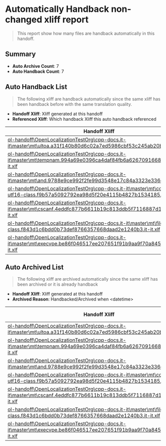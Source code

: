 # Automatically Handback non-changed xliff report
> This report show how many files are handback automatically in this handoff.

## Summary
* **Auto Archive Count**: 7
* **Auto Handback Count**: 7

## Auto Handback List
> The following xliff are handback automatically since the same xliff has been handback before with the same translation quality.

* **Handoff Xliff**: Xliff generated at this handoff
* **Referenced Xliff**: Which handback Xliff this auto handback referenced

| Handoff Xliff | Referenced Xliff | 
| --- | --- | 
| [ol-handoff\OpenLocalizationTestOrg\cpp-docs.it-it\master\mt\ultoa.a31f140b80d6c02a7ed5986cbf53c245ab20b4ab.it-it.xlf](https://github.com/OpenLocalizationTestOrg/cpp-docs.handoff/blob/8916fb546bfebf556b6a7a03665a85d7b2c111ed/ol-handoff/OpenLocalizationTestOrg/cpp-docs.it-it/master/mt/ultoa.a31f140b80d6c02a7ed5986cbf53c245ab20b4ab.it-it.xlf) | [ol-handback\OpenLocalizationTestOrg\cpp-docs.it-it\master\mt\ultoa.a31f140b80d6c02a7ed5986cbf53c245ab20b4ab.it-it.xlf](https://github.com/OpenLocalizationTestOrg/cpp-docs.handback/blob/cdf10c6bcfe2913de074c696f78e5ed114b89d76/ol-handback/OpenLocalizationTestOrg/cpp-docs.it-it/master/mt/ultoa.a31f140b80d6c02a7ed5986cbf53c245ab20b4ab.it-it.xlf) | 
| [ol-handoff\OpenLocalizationTestOrg\cpp-docs.it-it\master\mt\tempnam.994a69e0396ca4daf84fb6a62670916687d4111d.it-it.xlf](https://github.com/OpenLocalizationTestOrg/cpp-docs.handoff/blob/8916fb546bfebf556b6a7a03665a85d7b2c111ed/ol-handoff/OpenLocalizationTestOrg/cpp-docs.it-it/master/mt/tempnam.994a69e0396ca4daf84fb6a62670916687d4111d.it-it.xlf) | [ol-handback\OpenLocalizationTestOrg\cpp-docs.it-it\master\mt\tempnam.994a69e0396ca4daf84fb6a62670916687d4111d.it-it.xlf](https://github.com/OpenLocalizationTestOrg/cpp-docs.handback/blob/cdf10c6bcfe2913de074c696f78e5ed114b89d76/ol-handback/OpenLocalizationTestOrg/cpp-docs.it-it/master/mt/tempnam.994a69e0396ca4daf84fb6a62670916687d4111d.it-it.xlf) | 
| [ol-handoff\OpenLocalizationTestOrg\cpp-docs.it-it\master\mt\and.9788e9ce992f2fe99d3548e17c84a3323e336c05.it-it.xlf](https://github.com/OpenLocalizationTestOrg/cpp-docs.handoff/blob/8916fb546bfebf556b6a7a03665a85d7b2c111ed/ol-handoff/OpenLocalizationTestOrg/cpp-docs.it-it/master/mt/and.9788e9ce992f2fe99d3548e17c84a3323e336c05.it-it.xlf) | [ol-handback\OpenLocalizationTestOrg\cpp-docs.it-it\master\mt\and.9788e9ce992f2fe99d3548e17c84a3323e336c05.it-it.xlf](https://github.com/OpenLocalizationTestOrg/cpp-docs.handback/blob/cdf10c6bcfe2913de074c696f78e5ed114b89d76/ol-handback/OpenLocalizationTestOrg/cpp-docs.it-it/master/mt/and.9788e9ce992f2fe99d3548e17c84a3323e336c05.it-it.xlf) | 
| [ol-handoff\OpenLocalizationTestOrg\cpp-docs.it-it\master\mt\codecvt-utf16-class.f9b57a5092792ea98d5f20e4115b4827b1534185.it-it.xlf](https://github.com/OpenLocalizationTestOrg/cpp-docs.handoff/blob/8916fb546bfebf556b6a7a03665a85d7b2c111ed/ol-handoff/OpenLocalizationTestOrg/cpp-docs.it-it/master/mt/codecvt-utf16-class.f9b57a5092792ea98d5f20e4115b4827b1534185.it-it.xlf) | [ol-handback\OpenLocalizationTestOrg\cpp-docs.it-it\master\mt\codecvt-utf16-class.f9b57a5092792ea98d5f20e4115b4827b1534185.it-it.xlf](https://github.com/OpenLocalizationTestOrg/cpp-docs.handback/blob/cdf10c6bcfe2913de074c696f78e5ed114b89d76/ol-handback/OpenLocalizationTestOrg/cpp-docs.it-it/master/mt/codecvt-utf16-class.f9b57a5092792ea98d5f20e4115b4827b1534185.it-it.xlf) | 
| [ol-handoff\OpenLocalizationTestOrg\cpp-docs.it-it\master\mt\cscanf.4eddfc877b6611b19c813ddb5f7116887d13c6d3.it-it.xlf](https://github.com/OpenLocalizationTestOrg/cpp-docs.handoff/blob/8916fb546bfebf556b6a7a03665a85d7b2c111ed/ol-handoff/OpenLocalizationTestOrg/cpp-docs.it-it/master/mt/cscanf.4eddfc877b6611b19c813ddb5f7116887d13c6d3.it-it.xlf) | [ol-handback\OpenLocalizationTestOrg\cpp-docs.it-it\master\mt\cscanf.4eddfc877b6611b19c813ddb5f7116887d13c6d3.it-it.xlf](https://github.com/OpenLocalizationTestOrg/cpp-docs.handback/blob/cdf10c6bcfe2913de074c696f78e5ed114b89d76/ol-handback/OpenLocalizationTestOrg/cpp-docs.it-it/master/mt/cscanf.4eddfc877b6611b19c813ddb5f7116887d13c6d3.it-it.xlf) | 
| [ol-handoff\OpenLocalizationTestOrg\cpp-docs.it-it\master\mt\file-status-class.f843d1c6bdd0b73def8766357668daad2e1240b3.it-it.xlf](https://github.com/OpenLocalizationTestOrg/cpp-docs.handoff/blob/8916fb546bfebf556b6a7a03665a85d7b2c111ed/ol-handoff/OpenLocalizationTestOrg/cpp-docs.it-it/master/mt/file-status-class.f843d1c6bdd0b73def8766357668daad2e1240b3.it-it.xlf) | [ol-handback\OpenLocalizationTestOrg\cpp-docs.it-it\master\mt\file-status-class.f843d1c6bdd0b73def8766357668daad2e1240b3.it-it.xlf](https://github.com/OpenLocalizationTestOrg/cpp-docs.handback/blob/cdf10c6bcfe2913de074c696f78e5ed114b89d76/ol-handback/OpenLocalizationTestOrg/cpp-docs.it-it/master/mt/file-status-class.f843d1c6bdd0b73def8766357668daad2e1240b3.it-it.xlf) | 
| [ol-handoff\OpenLocalizationTestOrg\cpp-docs.it-it\master\mt\execvpe.be86f046517ee207651f91b9aa9f70a845ccd356.it-it.xlf](https://github.com/OpenLocalizationTestOrg/cpp-docs.handoff/blob/8916fb546bfebf556b6a7a03665a85d7b2c111ed/ol-handoff/OpenLocalizationTestOrg/cpp-docs.it-it/master/mt/execvpe.be86f046517ee207651f91b9aa9f70a845ccd356.it-it.xlf) | [ol-handback\OpenLocalizationTestOrg\cpp-docs.it-it\master\mt\execvpe.be86f046517ee207651f91b9aa9f70a845ccd356.it-it.xlf](https://github.com/OpenLocalizationTestOrg/cpp-docs.handback/blob/cdf10c6bcfe2913de074c696f78e5ed114b89d76/ol-handback/OpenLocalizationTestOrg/cpp-docs.it-it/master/mt/execvpe.be86f046517ee207651f91b9aa9f70a845ccd356.it-it.xlf) | 

## Auto Archived List
> The following xliff are archived automatically since the same xliff has been archived or it is already handback

* **Handoff Xliff**: Xliff generated at this handoff
* **Archived Reason**: Handbacked/Archived when &lt;datetime&gt;

| Handoff Xliff | Archived Reason | 
| --- | --- | 
| [ol-handoff\OpenLocalizationTestOrg\cpp-docs.it-it\master\mt\ultoa.a31f140b80d6c02a7ed5986cbf53c245ab20b4ab.it-it.xlf](https://github.com/OpenLocalizationTestOrg/cpp-docs.handoff/blob/8916fb546bfebf556b6a7a03665a85d7b2c111ed/ol-handoff/OpenLocalizationTestOrg/cpp-docs.it-it/master/mt/ultoa.a31f140b80d6c02a7ed5986cbf53c245ab20b4ab.it-it.xlf) | Handbacked | 
| [ol-handoff\OpenLocalizationTestOrg\cpp-docs.it-it\master\mt\tempnam.994a69e0396ca4daf84fb6a62670916687d4111d.it-it.xlf](https://github.com/OpenLocalizationTestOrg/cpp-docs.handoff/blob/8916fb546bfebf556b6a7a03665a85d7b2c111ed/ol-handoff/OpenLocalizationTestOrg/cpp-docs.it-it/master/mt/tempnam.994a69e0396ca4daf84fb6a62670916687d4111d.it-it.xlf) | Handbacked | 
| [ol-handoff\OpenLocalizationTestOrg\cpp-docs.it-it\master\mt\and.9788e9ce992f2fe99d3548e17c84a3323e336c05.it-it.xlf](https://github.com/OpenLocalizationTestOrg/cpp-docs.handoff/blob/8916fb546bfebf556b6a7a03665a85d7b2c111ed/ol-handoff/OpenLocalizationTestOrg/cpp-docs.it-it/master/mt/and.9788e9ce992f2fe99d3548e17c84a3323e336c05.it-it.xlf) | Handbacked | 
| [ol-handoff\OpenLocalizationTestOrg\cpp-docs.it-it\master\mt\codecvt-utf16-class.f9b57a5092792ea98d5f20e4115b4827b1534185.it-it.xlf](https://github.com/OpenLocalizationTestOrg/cpp-docs.handoff/blob/8916fb546bfebf556b6a7a03665a85d7b2c111ed/ol-handoff/OpenLocalizationTestOrg/cpp-docs.it-it/master/mt/codecvt-utf16-class.f9b57a5092792ea98d5f20e4115b4827b1534185.it-it.xlf) | Handbacked | 
| [ol-handoff\OpenLocalizationTestOrg\cpp-docs.it-it\master\mt\cscanf.4eddfc877b6611b19c813ddb5f7116887d13c6d3.it-it.xlf](https://github.com/OpenLocalizationTestOrg/cpp-docs.handoff/blob/8916fb546bfebf556b6a7a03665a85d7b2c111ed/ol-handoff/OpenLocalizationTestOrg/cpp-docs.it-it/master/mt/cscanf.4eddfc877b6611b19c813ddb5f7116887d13c6d3.it-it.xlf) | Handbacked | 
| [ol-handoff\OpenLocalizationTestOrg\cpp-docs.it-it\master\mt\file-status-class.f843d1c6bdd0b73def8766357668daad2e1240b3.it-it.xlf](https://github.com/OpenLocalizationTestOrg/cpp-docs.handoff/blob/8916fb546bfebf556b6a7a03665a85d7b2c111ed/ol-handoff/OpenLocalizationTestOrg/cpp-docs.it-it/master/mt/file-status-class.f843d1c6bdd0b73def8766357668daad2e1240b3.it-it.xlf) | Handbacked | 
| [ol-handoff\OpenLocalizationTestOrg\cpp-docs.it-it\master\mt\execvpe.be86f046517ee207651f91b9aa9f70a845ccd356.it-it.xlf](https://github.com/OpenLocalizationTestOrg/cpp-docs.handoff/blob/8916fb546bfebf556b6a7a03665a85d7b2c111ed/ol-handoff/OpenLocalizationTestOrg/cpp-docs.it-it/master/mt/execvpe.be86f046517ee207651f91b9aa9f70a845ccd356.it-it.xlf) | Handbacked | 

